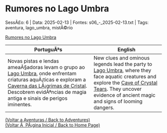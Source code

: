 ﻿
# Rumores no Lago Umbra

SessÃ£o: 6 | Data: 2025-02-13 | Fontes: s06_-_2025-02-13.txt | Tags: aventura, lago_umbra, mistÃ©rio

[Rumores no Lago Umbra](rumores_no_lago_umbra.png)

| PortuguÃªs | English |
|-----------|---------|
| Novas pistas e lendas ameaÃ§adoras levam o grupo ao [Lago Umbra](lago_umbra.md), onde enfrentam criaturas aquÃ¡ticas e exploram a [Caverna das LÃ¡grimas de Cristal](caverna_das_lagrimas_de_cristal.md). Descobrem evidÃªncias de magia antiga e sinais de perigos iminentes. | New clues and ominous legends lead the party to [Lago Umbra](lago_umbra.md), where they face aquatic creatures and explore the [Cave of Crystal Tears](caverna_das_lagrimas_de_cristal.md). They uncover evidence of ancient magic and signs of looming dangers. |

[(Voltar a Aventuras / Back to Adventures)](aventuras.md)  
[(Voltar Ã  PÃ¡gina Inicial / Back to Home Page)](../../home.md)


























